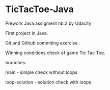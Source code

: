# TicTacToe-Java
Prework Java assigment nb.2 
by Udacity

First project in Java.

Git and Github commiting exercise.

Winning conditions check of game Tic Tac Toe.

branches:

main - simple check without loops

loop-solution - solution check with loops
